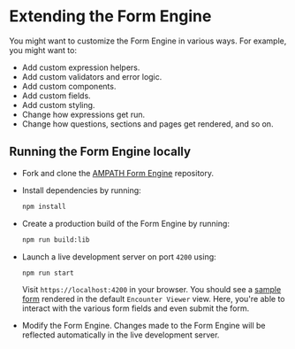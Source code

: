 # Extending the Form Engine

You might want to customize the Form Engine in various ways. For example, you might want to:

- Add custom expression helpers.
- Add custom validators and error logic.
- Add custom components.
- Add custom fields.
- Add custom styling.
- Change how expressions get run.
- Change how questions, sections and pages get rendered, and so on.

## Running the Form Engine locally

- Fork and clone the [AMPATH Form Engine](https://github.com/ampath/ngx-openmrs-formentry) repository.
- Install dependencies by running:

  ```sh
  npm install
  ```

- Create a production build of the Form Engine by running:

  ```sh
  npm run build:lib
  ```

- Launch a live development server on port `4200` using:

  ```sh
  npm run start
  ```

  Visit `https://localhost:4200` in your browser. You should see a [sample form](https://github.com/AMPATH/ngx-openmrs-formentry/blob/master/src/app/adult-1.4.json) rendered in the default `Encounter Viewer` view. Here, you're able to interact with the various form fields and even submit the form.

- Modify the Form Engine. Changes made to the Form Engine will be reflected automatically in the live development server.
